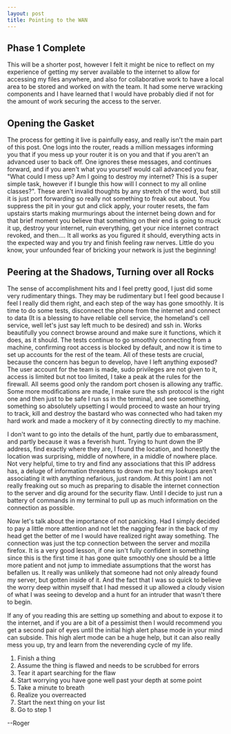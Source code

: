 ```yaml
---
layout: post
title: Pointing to the WAN
---
```


## Phase 1 Complete

This will be a shorter post, however I felt it might be nice to reflect on my experience of getting my server available to the internet to allow for accessing my files anywhere, and also for collaborative work to have a local area to be stored and worked on with the team. It had some nerve wracking components and I have learned that I would have probably died if not for the amount of work securing the access to the server.

## Opening the Gasket

The process for getting it live is painfully easy, and really isn't the main part of this post. One logs into the router, reads a million messages informing you that if you mess up your router it is on you and that if you aren't an advanced user to back off. One ignores these messages, and continues forward, and if you aren't what you yourself would call advanced you fear, "What could I mess up? Am I going to destroy my internet? This is a super simple task, however if I bungle this how will I connect to my all online classes?". These aren't invalid thoughts by any stretch of the word, but still it is just port forwarding so really not something to freak out about. You suppress the pit in your gut and click apply, your router resets, the fam upstairs starts making murmurings about the internet being down and for that brief moment you believe that something on their end is going to muck it up, destroy your internet, ruin everything, get your nice internet contract revoked, and then.... It all works as you figured it should, everything acts in the expected way and you try and finish feeling raw nerves. Little do you know, your unfounded fear of bricking your network is just the beginning!

## Peering at the Shadows, Turning over all Rocks

The sense of accomplishment hits and I feel pretty good, I just did some very rudimentary things. They may be rudimentary but I feel good because I feel I really did them right, and each step of the way has gone smoothly. It is time to do some tests, disconnect the phone from the internet and connect to data (It is a blessing to have reliable cell service, the homeland's cell service, well let's just say left much to be desired) and ssh in. Works beautifully you connect browse around and make sure it functions, which it does, as it should. The tests continue to go smoothly connecting from a machine, confirming root access is blocked by default, and now it is time to set up accounts for the rest of the team. All of these tests are crucial, because the concern has begun to develop, have I left anything exposed? The user account for the team is made, sudo privileges are not given to it, access is limited but not too limited, I take a peak at the rules for the firewall. All seems good only the random port chosen is allowing any traffic. Some more modifications are made, I make sure the ssh protocol is the right one and then just to be safe I run ss in the terminal, and see something, something so absolutely upsetting I would proceed to waste an hour trying to track, kill and destroy the bastard who was connected who had taken my hard work and made a mockery of it by connecting directly to my machine.

I don't want to go into the details of the hunt, partly due to embarassment, and partly because it was a feverish hunt. Trying to hunt down the IP address, find exactly where they are, I found the location, and honestly the location was surprising, middle of nowhere, in a middle of nowhere place. Not very helpful, time to try and find any associations that this IP address has, a deluge of information threatens to drown me but my lookups aren't associating it with anything nefarious, just random. At this point I am not really freaking out so much as preparing to disable the internet connection to the server and dig around for the security flaw. Until I decide to just run a battery of commands in my terminal to pull up as much information on the connection as possible.

Now let's talk about the importance of not panicking. Had I simply decided to pay a little more attention and not let the nagging fear in the back of my head get the better of me I would have realized right away something. The connection was just the tcp connection between the server and mozilla firefox. It is a very good lesson, if one isn't fully confident in something since this is the first time it has gone quite smoothly one should be a little more patient and not jump to immediate assumptions that the worst has befallen us. It really was unlikely that someone had not only already found my server, but gotten inside of it. And the fact that I was so quick to believe the worry deep within myself that I had messed it up allowed a cloudy vision of what I was seeing to develop and a hunt for an intruder that wasn't there to begin.

If any of you reading this are setting up something and about to expose it to the internet, and if you are a bit of a pessimist then I would recommend you get a second pair of eyes until the initial high alert phase mode in your mind can subside. This high alert mode can be a huge help, but it can also really mess you up, try and learn from the neverending cycle of my life.
1. Finish a thing
2. Assume the thing is flawed and needs to be scrubbed for errors
3. Tear it apart searching for the flaw
4. Start worrying you have gone well past your depth at some point
5. Take a minute to breath
6. Realize you overreacted
7. Start the next thing on your list
8. Go to step 1

--Roger